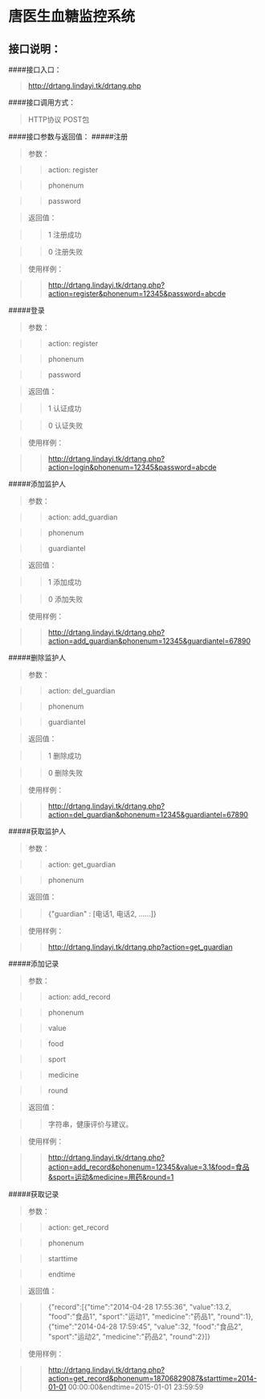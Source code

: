 
唐医生血糖监控系统
======


接口说明：
------

####接口入口：
>http://drtang.lindayi.tk/drtang.php

####接口调用方式：
>HTTP协议 POST包

####接口参数与返回值：
#####注册

>参数：

>>action: register

>>phonenum

>>password

>返回值：

>>1 注册成功

>>0 注册失败

>使用样例：

>>http://drtang.lindayi.tk/drtang.php?action=register&phonenum=12345&password=abcde

#####登录

>参数：

>>action: register

>>phonenum

>>password

>返回值：

>>1 认证成功

>>0 认证失败

>使用样例：

>>http://drtang.lindayi.tk/drtang.php?action=login&phonenum=12345&password=abcde

#####添加监护人

>参数：

>>action: add_guardian

>>phonenum

>>guardiantel

>返回值：

>>1 添加成功

>>0 添加失败

>使用样例：

>>http://drtang.lindayi.tk/drtang.php?action=add_guardian&phonenum=12345&guardiantel=67890

#####删除监护人

>参数：

>>action: del_guardian

>>phonenum

>>guardiantel

>返回值：

>>1 删除成功

>>0 删除失败

>使用样例：

>>http://drtang.lindayi.tk/drtang.php?action=del_guardian&phonenum=12345&guardiantel=67890

#####获取监护人

>参数：

>>action: get_guardian

>>phonenum

>返回值：

>>{"guardian" : [电话1, 电话2, ……]}

>使用样例：

>>http://drtang.lindayi.tk/drtang.php?action=get_guardian

#####添加记录

>参数：

>>action: add_record

>>phonenum

>>value

>>food

>>sport

>>medicine

>>round

>返回值：

>>字符串，健康评价与建议。

>使用样例：

>>http://drtang.lindayi.tk/drtang.php?action=add_record&phonenum=12345&value=3.1&food=食品&sport=运动&medicine=用药&round=1

#####获取记录

>参数：

>>action: get_record

>>phonenum

>>starttime

>>endtime

>返回值：

>>{"record":[{"time":"2014-04-28 17:55:36", "value":13.2, "food":"食品1", "sport":"运动1", "medicine":"药品1", "round":1},{"time":"2014-04-28 17:59:45", "value":32, "food":"食品2", "sport":"运动2", "medicine":"药品2", "round":2}]}

>使用样例：

>>http://drtang.lindayi.tk/drtang.php?action=get_record&phonenum=18706829087&starttime=2014-01-01 00:00:00&endtime=2015-01-01 23:59:59

